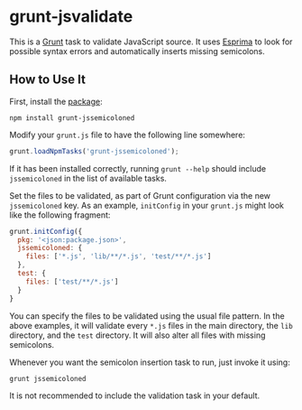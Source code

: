 # grunt-jsvalidate

This is a [Grunt](http://gruntjs.com) task to validate JavaScript source.
It uses [Esprima](http://esprima.org) to look for possible syntax
errors and automatically inserts missing semicolons.

## How to Use It

First, install the [package](https://npmjs.org/package/grunt-jssemicoloned):

    npm install grunt-jssemicoloned

Modify your `grunt.js` file to have the following line somewhere:

```javascript
grunt.loadNpmTasks('grunt-jssemicoloned');
```

If it has been installed correctly, running `grunt --help` should
include `jssemicoloned` in the list of available tasks.

Set the files to be validated, as part of Grunt configuration via the
new `jssemicoloned` key. As an example, `initConfig` in your `grunt.js`
might look like the following fragment:

```javascript
grunt.initConfig({
  pkg: '<json:package.json>',
  jssemicoloned: {
    files: ['*.js', 'lib/**/*.js', 'test/**/*.js']
  },
  test: {
    files: ['test/**/*.js']
  }
}
```

You can specify the files to be validated using the usual file pattern.
In the above examples, it will validate every `*.js` files in the main
directory, the `lib` directory, and the `test` directory. It will also alter
all files with missing semicolons.

Whenever you want the semicolon insertion task to run, just invoke it using:

    grunt jssemicoloned

It is not recommended to include the validation task in your default.
